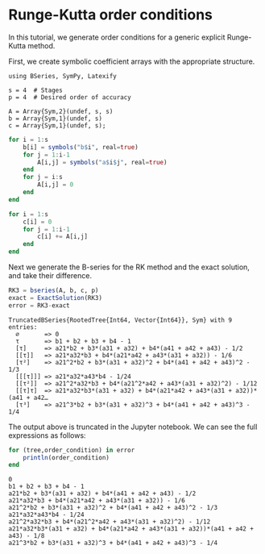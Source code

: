 # Runge-Kutta order conditions

In this tutorial, we generate order conditions for a generic explicit Runge-Kutta method.

First, we create symbolic coefficient arrays with the appropriate structure.


```@example bseries-RK-order-conditions
using BSeries, SymPy, Latexify

s = 4  # Stages
p = 4  # Desired order of accuracy

A = Array{Sym,2}(undef, s, s)
b = Array{Sym,1}(undef, s)
c = Array{Sym,1}(undef, s);
```


```julia
for i = 1:s
    b[i] = symbols("b$i", real=true)
    for j = 1:i-1
        A[i,j] = symbols("a$i$j", real=true)
    end
    for j = i:s
        A[i,j] = 0
    end
end

for i = 1:s
    c[i] = 0
    for j = 1:i-1
        c[i] += A[i,j]
    end
end
```

Next we generate the B-series for the RK method and the exact solution, and take their difference.


```julia
RK3 = bseries(A, b, c, p)
exact = ExactSolution(RK3)
error = RK3-exact
```




    TruncatedBSeries{RootedTree{Int64, Vector{Int64}}, Sym} with 9 entries:
      ∅       => 0
      τ       => b1 + b2 + b3 + b4 - 1
      [τ]     => a21*b2 + b3*(a31 + a32) + b4*(a41 + a42 + a43) - 1/2
      [[τ]]   => a21*a32*b3 + b4*(a21*a42 + a43*(a31 + a32)) - 1/6
      [τ²]    => a21^2*b2 + b3*(a31 + a32)^2 + b4*(a41 + a42 + a43)^2 - 1/3
      [[[τ]]] => a21*a32*a43*b4 - 1/24
      [[τ²]]  => a21^2*a32*b3 + b4*(a21^2*a42 + a43*(a31 + a32)^2) - 1/12
      [[τ]τ]  => a21*a32*b3*(a31 + a32) + b4*(a21*a42 + a43*(a31 + a32))*(a41 + a42…
      [τ³]    => a21^3*b2 + b3*(a31 + a32)^3 + b4*(a41 + a42 + a43)^3 - 1/4



The output above is truncated in the Jupyter notebook.  We can see the full expressions as follows:


```julia
for (tree,order_condition) in error
    println(order_condition)
end
```

    0
    b1 + b2 + b3 + b4 - 1
    a21*b2 + b3*(a31 + a32) + b4*(a41 + a42 + a43) - 1/2
    a21*a32*b3 + b4*(a21*a42 + a43*(a31 + a32)) - 1/6
    a21^2*b2 + b3*(a31 + a32)^2 + b4*(a41 + a42 + a43)^2 - 1/3
    a21*a32*a43*b4 - 1/24
    a21^2*a32*b3 + b4*(a21^2*a42 + a43*(a31 + a32)^2) - 1/12
    a21*a32*b3*(a31 + a32) + b4*(a21*a42 + a43*(a31 + a32))*(a41 + a42 + a43) - 1/8
    a21^3*b2 + b3*(a31 + a32)^3 + b4*(a41 + a42 + a43)^3 - 1/4

